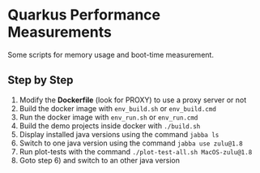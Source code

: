# Quarkus Performance Measurements

Some scripts for memory usage and boot-time measurement.

## Step by Step

1) Modify the **Dockerfile** (look for PROXY) to use a proxy server or not
2) Build the docker image with ```env_build.sh``` or ```env_build.cmd```
3) Run the docker image with ```env_run.sh``` or ```env_run.cmd```
4) Build the demo projects inside docker with ```./build.sh```
5) Display installed java versions using the command ```jabba ls```
6) Switch to one java version using the command ```jabba use zulu@1.8```
7) Run plot-tests with the command ```./plot-test-all.sh MacOS-zulu@1.8```
8) Goto step 6) and switch to an other java version
